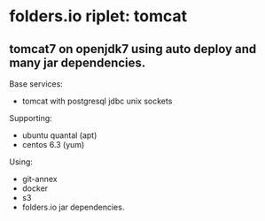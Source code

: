 folders.io riplet: tomcat
=================

## tomcat7 on openjdk7 using auto deploy and many jar dependencies.

Base services:
* tomcat with postgresql jdbc unix sockets

Supporting:
* ubuntu quantal (apt)
* centos 6.3 (yum)

Using:
* git-annex
* docker
* s3
* folders.io jar dependencies.

